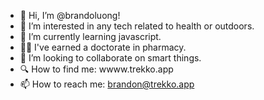 - 👋 Hi, I’m @brandoluong!
- 👀 I’m interested in any tech related to health or outdoors.
- 🌱 I’m currently learning javascript.
- 👨‍⚕️ I've earned a doctorate in pharmacy. 
- 🤝 I’m looking to collaborate on smart things. 
- 🔍 How to find me: wwww.trekko.app
- 📫 How to reach me: brandon@trekko.app

<!---
brandoluong/brandoluong is a ✨ special ✨ repository because its `README.md` (this file) appears on your GitHub profile.
You can click the Preview link to take a look at your changes.
--->
